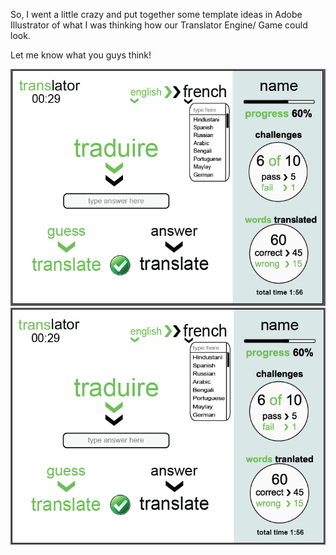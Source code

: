 So, I went a little crazy and put together some template ideas in Adobe Illustrator of what I was thinking how our Translator Engine/ Game could look.

Let me know what you guys think!

![alt tag](main.png)
![alt tag](Play.png)
